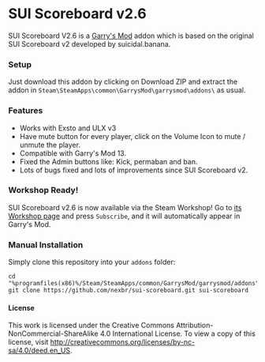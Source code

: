 SUI Scoreboard v2.6
========================
SUI Scoreboard V2.6 is a [Garry's Mod][] addon which is based on the original SUI Scoreboard v2 developed by suicidal.banana.

### Setup

Just download this addon by clicking on Download ZIP and extract the addon in ````Steam\SteamApps\common\GarrysMod\garrysmod\addons\```` as usual.

### Features

* Works with Exsto and ULX v3
* Have mute button for every player, click on the Volume Icon to mute / unmute the player.
* Compatible with Garry's Mod 13.
* Fixed the Admin buttons like: Kick, permaban and ban.
* Lots of bugs fixed and lots of improvements since SUI Scoreboard v2.

### Workshop Ready!

SUI Scoreboard v2.6 is now available via the Steam Workshop! Go to [its Workshop page][workshop] and press `Subscribe`, and it will automatically appear in Garry's Mod.

### Manual Installation

Simply clone this repository into your `addons` folder:

    cd "%programfiles(x86)%/Steam/SteamApps/common/GarrysMod/garrysmod/addons"
    git clone https://github.com/nexbr/sui-scoreboard.git sui-scoreboard

#### License

This work is licensed under the Creative Commons Attribution-NonCommercial-ShareAlike 4.0 International License.
To view a copy of this license, visit http://creativecommons.org/licenses/by-nc-sa/4.0/deed.en_US.

[Garry's Mod]: <http://garrysmod.com/>
[workshop]: <http://steamcommunity.com/sharedfiles/filedetails/?id=160121673>